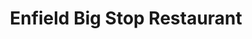 ---
title: "Enfield Big Stop Restaurant"
url: /enfield/enfield-big-stop-restaurant/
shop: convenience
---